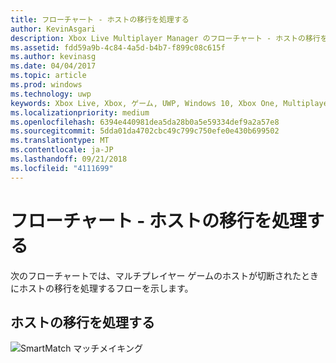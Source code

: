 ```yaml
---
title: フローチャート - ホストの移行を処理する
author: KevinAsgari
description: Xbox Live Multiplayer Manager のフローチャート - ホストの移行を処理します。
ms.assetid: fdd59a9b-4c84-4a5d-b4b7-f899c08c615f
ms.author: kevinasg
ms.date: 04/04/2017
ms.topic: article
ms.prod: windows
ms.technology: uwp
keywords: Xbox Live, Xbox, ゲーム, UWP, Windows 10, Xbox One, Multiplayer Manager, フローチャート
ms.localizationpriority: medium
ms.openlocfilehash: 6394e440981dea5da28b0a5e59334def9a2a57e8
ms.sourcegitcommit: 5dda01da4702cbc49c799c750efe0e430b699502
ms.translationtype: MT
ms.contentlocale: ja-JP
ms.lasthandoff: 09/21/2018
ms.locfileid: "4111699"
---
```

# <a name="flowchart---handle-host-migration"></a>フローチャート - ホストの移行を処理する

次のフローチャートでは、マルチプレイヤー ゲームのホストが切断されたときにホストの移行を処理するフローを示します。

## <a name="handle-host-migration"></a>ホストの移行を処理する

![SmartMatch マッチメイキング](../../../images/multiplayer/mpm-host-migration.png)
